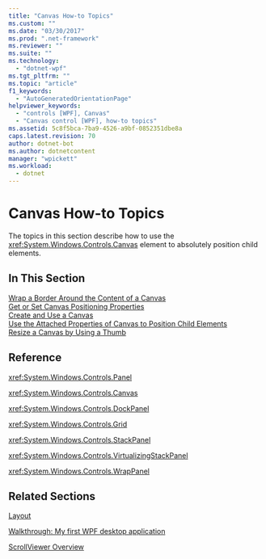 ```yaml
---
title: "Canvas How-to Topics"
ms.custom: ""
ms.date: "03/30/2017"
ms.prod: ".net-framework"
ms.reviewer: ""
ms.suite: ""
ms.technology: 
  - "dotnet-wpf"
ms.tgt_pltfrm: ""
ms.topic: "article"
f1_keywords: 
  - "AutoGeneratedOrientationPage"
helpviewer_keywords: 
  - "controls [WPF], Canvas"
  - "Canvas control [WPF], how-to topics"
ms.assetid: 5c8f5bca-7ba9-4526-a9bf-0852351dbe8a
caps.latest.revision: 70
author: dotnet-bot
ms.author: dotnetcontent
manager: "wpickett"
ms.workload: 
  - dotnet
---
```

# Canvas How-to Topics
The topics in this section describe how to use the <xref:System.Windows.Controls.Canvas> element to absolutely position child elements.  
  
## In This Section  
 [Wrap a Border Around the Content of a Canvas](../../../../docs/framework/wpf/controls/how-to-wrap-a-border-around-the-content-of-a-canvas.md)  
 [Get or Set Canvas Positioning Properties](../../../../docs/framework/wpf/controls/how-to-get-or-set-canvas-positioning-properties.md)  
 [Create and Use a Canvas](../../../../docs/framework/wpf/controls/how-to-create-and-use-a-canvas.md)  
 [Use the Attached Properties of Canvas to Position Child Elements](../../../../docs/framework/wpf/controls/how-to-use-the-attached-properties-of-canvas-to-position-child-elements.md)  
 [Resize a Canvas by Using a Thumb](../../../../docs/framework/wpf/controls/how-to-resize-a-canvas-by-using-a-thumb.md)  
  
## Reference  
 <xref:System.Windows.Controls.Panel>  
  
 <xref:System.Windows.Controls.Canvas>  
  
 <xref:System.Windows.Controls.DockPanel>  
  
 <xref:System.Windows.Controls.Grid>  
  
 <xref:System.Windows.Controls.StackPanel>  
  
 <xref:System.Windows.Controls.VirtualizingStackPanel>  
  
 <xref:System.Windows.Controls.WrapPanel>  
  
## Related Sections  
 [Layout](../../../../docs/framework/wpf/advanced/layout.md)  
  
 [Walkthrough: My first WPF desktop application](../../../../docs/framework/wpf/getting-started/walkthrough-my-first-wpf-desktop-application.md)  
  
 [ScrollViewer Overview](../../../../docs/framework/wpf/controls/scrollviewer-overview.md)
